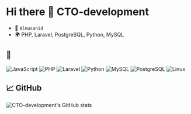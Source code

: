 # Hi there 👋 CTO-development
- 🎯  `Almusanid`
- 🌍 PHP, Laravel, PostgreSQL, Python, MySQL

## 🧰
![JavaScript](https://img.shields.io/badge/-JavaScript-8892BF?style=flat&logo=JavaScript)
![PHP](https://img.shields.io/badge/-PHP-8892BF?style=flat&logo=php)
![Laravel](https://img.shields.io/badge/-Laravel-F55247?style=flat&logo=laravel)
![Python](https://img.shields.io/badge/-Python-3776AB?style=flat&logo=python)
![MySQL](https://img.shields.io/badge/-MySQL-4479A1?style=flat&logo=mysql)
![PostgreSQL](https://img.shields.io/badge/-PostgreSQL-336791?style=flat&logo=postgresql)
![Linux](https://img.shields.io/badge/-Linux-336791?style=flat&logo=Linux)

## 📈 GitHub
![CTO-development's GitHub stats](https://github-readme-stats.vercel.app/api?username=CTO-development&show_icons=true&theme=dark)
